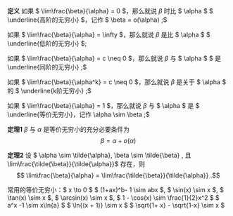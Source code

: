 __定义__ 
如果 $ \lim\frac{\beta}{\alpha} = 0 $，那么就说 $\beta$ 时比 $ \alpha $ $ \underline{高阶的无穷小} $，记作 $ \beta = o(\alpha) ;$

如果 $ \lim\frac{\beta}{\alpha} = \infty $，那么就说 $\beta$ 是比 $ \alpha $ $ \underline{低阶的无穷小} $;

如果 $ \lim\frac{\beta}{\alpha} = c \neq 0 $，那么就说 $\beta$ 与 $ \alpha $ $ 是 \underline{同阶的无穷小} ;$

如果 $ \lim\frac{\beta}{\alpha^k} = c \neq 0 $，那么就说 $\beta$ 是关于 $ \alpha $ 的 $ \underline{k阶无穷小} ;$

如果 $ \lim\frac{\beta}{\alpha} = 1 $，那么就说 $\beta$ 与 $ \alpha $ 是 $ \underline{等价无穷小}，记作 \alpha \sim \beta ;$


__定理1__ $\beta$ 与 $\alpha$ 是等价无穷小的充分必要条件为
$$ \beta = \alpha + o(\alpha) $$

__定理2__ 设 $ \alpha \sim \tilde{\alpha}, \beta \sim \tilde{\beta} , 且 \lim\frac{\tilde{\beta}}{\tilde{\alpha}}$ 存在，则
 $$ \lim\frac{\beta}{\alpha} = \lim\frac{\tilde{\beta}}{\tilde{\alpha}} .$$


 
 常用的等价无穷小：$ x \to 0 $
 $ (1+ax)^b- 1 \sim abx $, 
 $ \sin(x) \sim x $,
 $ \tan(x) \sim x $, 
 $ \arcsin(x) \sim x $,
 $ 1 - \cos(x) \sim \frac{1}{2}x^2 $
 $ a^x -1 \sim x\ln{a} $
 $ \ln{(x + 1)} \sim x $
 $ \sqrt{1+ x} - \sqrt{1-x} \sim x $


